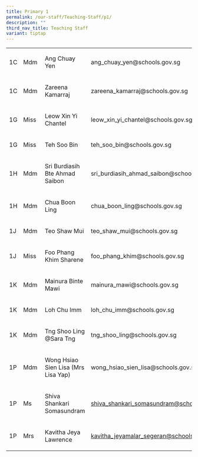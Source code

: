 ```yaml
---
title: Primary 1
permalink: /our-staff/Teaching-Staff/p1/
description: ""
third_nav_title: Teaching Staff
variant: tiptap
---
```

<table style="minWidth: 100px">
<colgroup>
<col>
<col>
<col>
<col>
</colgroup>
<tbody>
<tr>
<td rowspan="1" colspan="1">
<p>1C</p>
</td>
<td rowspan="1" colspan="1">
<p>Mdm</p>
</td>
<td rowspan="1" colspan="1">
<p>Ang Chuay Yen</p>
</td>
<td rowspan="1" colspan="1">
<p><a rel="noopener noreferrer nofollow" target="_blank">ang_chuay_yen@schools.gov.sg</a>
</p>
</td>
</tr>
<tr>
<td rowspan="1" colspan="1">
<p>1C</p>
</td>
<td rowspan="1" colspan="1">
<p>Mdm</p>
</td>
<td rowspan="1" colspan="1">
<p>Zareena Kamarraj</p>
</td>
<td rowspan="1" colspan="1">
<p><a rel="noopener noreferrer nofollow" target="_blank">zareena_kamarraj@schools.gov.sg</a>
</p>
</td>
</tr>
<tr>
<td rowspan="1" colspan="1">
<p>1G</p>
</td>
<td rowspan="1" colspan="1">
<p>Miss</p>
</td>
<td rowspan="1" colspan="1">
<p>Leow Xin Yi Chantel</p>
</td>
<td rowspan="1" colspan="1">
<p><a rel="noopener noreferrer nofollow" target="_blank">leow_xin_yi_chantel@schools.gov.sg</a>
</p>
</td>
</tr>
<tr>
<td rowspan="1" colspan="1">
<p>1G</p>
</td>
<td rowspan="1" colspan="1">
<p>Miss&nbsp;</p>
</td>
<td rowspan="1" colspan="1">
<p>Teh Soo Bin</p>
</td>
<td rowspan="1" colspan="1">
<p><a rel="noopener noreferrer nofollow" target="_blank">teh_soo_bin@schools.gov.sg</a>
</p>
</td>
</tr>
<tr>
<td rowspan="1" colspan="1">
<p>1H</p>
</td>
<td rowspan="1" colspan="1">
<p>Mdm</p>
</td>
<td rowspan="1" colspan="1">
<p>Sri Burdiasih Bte Ahmad Saibon</p>
</td>
<td rowspan="1" colspan="1">
<p><a rel="noopener noreferrer nofollow" target="_blank">sri_burdiasih_ahmad_saibon@schools.gov.sg</a>
</p>
</td>
</tr>
<tr>
<td rowspan="1" colspan="1">
<p>1H</p>
</td>
<td rowspan="1" colspan="1">
<p>Mdm</p>
</td>
<td rowspan="1" colspan="1">
<p>Chua Boon Ling</p>
</td>
<td rowspan="1" colspan="1">
<p><a rel="noopener noreferrer nofollow" target="_blank">chua_boon_ling@schools.gov.sg</a>
</p>
</td>
</tr>
<tr>
<td rowspan="1" colspan="1">
<p>1J</p>
</td>
<td rowspan="1" colspan="1">
<p>Mdm</p>
</td>
<td rowspan="1" colspan="1">
<p>Teo Shaw Mui</p>
</td>
<td rowspan="1" colspan="1">
<p><a rel="noopener noreferrer nofollow" target="_blank">teo_shaw_mui@schools.gov.sg</a>
</p>
</td>
</tr>
<tr>
<td rowspan="1" colspan="1">
<p>1J</p>
</td>
<td rowspan="1" colspan="1">
<p>Miss</p>
</td>
<td rowspan="1" colspan="1">
<p>Foo Phang Khim Sharene</p>
</td>
<td rowspan="1" colspan="1">
<p><a rel="noopener noreferrer nofollow" target="_blank">foo_phang_khim@schools.gov.sg</a>
</p>
</td>
</tr>
<tr>
<td rowspan="1" colspan="1">
<p>1K</p>
</td>
<td rowspan="1" colspan="1">
<p>Mdm</p>
</td>
<td rowspan="1" colspan="1">
<p>Mainura Binte Mawi&nbsp;</p>
</td>
<td rowspan="1" colspan="1">
<p><a rel="noopener noreferrer nofollow" target="_blank">mainura_mawi@schools.gov.sg</a>
</p>
</td>
</tr>
<tr>
<td rowspan="1" colspan="1">
<p>1K</p>
</td>
<td rowspan="1" colspan="1">
<p>Mdm</p>
</td>
<td rowspan="1" colspan="1">
<p>Loh Chu Imm</p>
</td>
<td rowspan="1" colspan="1">
<p><a rel="noopener noreferrer nofollow" target="_blank">loh_chu_imm@schools.gov.sg</a>
</p>
</td>
</tr>
<tr>
<td rowspan="1" colspan="1">
<p>1K</p>
</td>
<td rowspan="1" colspan="1">
<p>Mdm</p>
</td>
<td rowspan="1" colspan="1">
<p>Tng Shoo Ling @Sara Tng</p>
</td>
<td rowspan="1" colspan="1">
<p><a rel="noopener noreferrer nofollow" target="_blank">tng_shoo_ling@schools.gov.sg</a>
</p>
</td>
</tr>
<tr>
<td rowspan="1" colspan="1">
<p>1P</p>
</td>
<td rowspan="1" colspan="1">
<p>Mdm&nbsp;</p>
</td>
<td rowspan="1" colspan="1">
<p>Wong Hsiao Sien Lisa (Mrs Lisa Yap)</p>
</td>
<td rowspan="1" colspan="1">
<p><a rel="noopener noreferrer nofollow" target="_blank">wong_hsiao_sien_lisa@schools.gov.sg</a>
</p>
</td>
</tr>
<tr>
<td rowspan="1" colspan="1">
<p>1P</p>
</td>
<td rowspan="1" colspan="1">
<p>Ms</p>
</td>
<td rowspan="1" colspan="1">
<p>Shiva Shankari Somasundram</p>
</td>
<td rowspan="1" colspan="1">
<p><a href="mailto:shiva_shankari_somasundram@schools.gov.sg" rel="noopener noreferrer nofollow" target="_blank">shiva_shankari_somasundram@schools.gov.sg</a>
</p>
</td>
</tr>
<tr>
<td rowspan="1" colspan="1">
<p>1P</p>
</td>
<td rowspan="1" colspan="1">
<p>Mrs</p>
</td>
<td rowspan="1" colspan="1">
<p>Kavitha Jeya Lawrence</p>
</td>
<td rowspan="1" colspan="1">
<p><a href="mailto:kavitha_jeyamalar_segeran@schools.gov.sg" rel="noopener noreferrer nofollow" target="_blank">kavitha_jeyamalar_segeran@schools.gov.sg</a>
</p>
</td>
</tr>
</tbody>
</table>
<p></p>
<p></p>